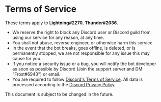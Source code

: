 # Terms of Service

These terms apply to **Lightning#2270**, **Thunder#2036**.

- We reserve the right to block any Discord user or Discord guild from using our service for any reason, at any time.
- You shall not abuse, reverse engineer, or otherwise harm this service.
- In the event that the bot breaks, goes offline, is deleted, or is permanently stopped, we are not responsible for any issue this may cause for you.
- If you notice a security issue or a bug, you will notify the bot developer as soon as possible by Discord (Join the support server and DM "Frost#6943") or email.
- You are required to follow [Discord's Terms of Service](https://discord.com/terms). All data is processed according to the [Discord Privacy Policy](https://discord.com/privacy)

This document is subject to be changed in the future.